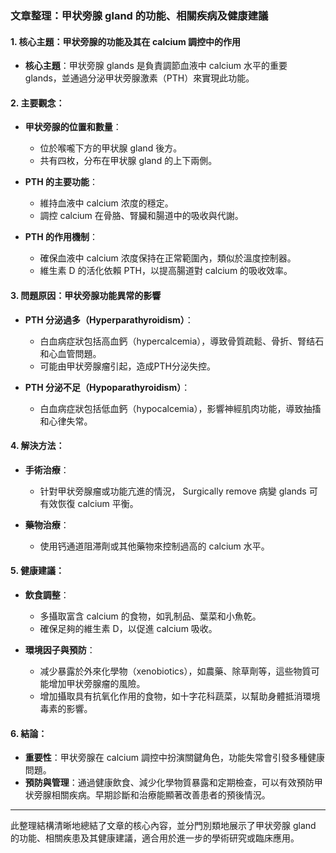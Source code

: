 ### 文章整理：甲状旁腺 gland 的功能、相關疾病及健康建議

#### 1. 核心主題：甲状旁腺的功能及其在 calcium 調控中的作用
- **核心主題**：甲状旁腺 glands 是負責調節血液中 calcium 水平的重要 glands，並通過分泌甲状旁腺激素（PTH）來實現此功能。

#### 2. 主要觀念：
- **甲状旁腺的位置和數量**：
  - 位於喉嚨下方的甲状腺 gland 後方。
  - 共有四枚，分布在甲状腺 gland 的上下兩側。
  
- **PTH 的主要功能**：
  - 維持血液中 calcium 浓度的穩定。
  - 調控 calcium 在骨胳、腎臟和腸道中的吸收與代謝。

- **PTH 的作用機制**：
  - 確保血液中 calcium 浓度保持在正常範圍內，類似於溫度控制器。
  - 維生素 D 的活化依賴 PTH，以提高腸道對 calcium 的吸收效率。

#### 3. 問題原因：甲状旁腺功能異常的影響
- **PTH 分泌過多（Hyperparathyroidism）**：
  - 白血病症狀包括高血鈣（hypercalcemia），導致骨質疏鬆、骨折、腎结石和心血管問題。
  - 可能由甲状旁腺瘤引起，造成PTH分泌失控。

- **PTH 分泌不足（Hypoparathyroidism）**：
  - 白血病症狀包括低血鈣（hypocalcemia），影響神經肌肉功能，導致抽搐和心律失常。

#### 4. 解決方法：
- **手術治療**：
  - 针對甲状旁腺瘤或功能亢進的情況， Surgically remove 病變 glands 可有效恢復 calcium 平衡。

- **藥物治療**：
  - 使用钙通道阻滞劑或其他藥物來控制過高的 calcium 水平。

#### 5. 健康建議：
- **飲食調整**：
  - 多攝取富含 calcium 的食物，如乳制品、葉菜和小魚乾。
  - 確保足夠的維生素 D，以促進 calcium 吸收。

- **環境因子與預防**：
  - 减少暴露於外來化學物（xenobiotics），如農藥、除草劑等，這些物質可能增加甲状旁腺瘤的風險。
  - 增加攝取具有抗氧化作用的食物，如十字花科蔬菜，以幫助身體抵消環境毒素的影響。

#### 6. 結論：
- **重要性**：甲状旁腺在 calcium 調控中扮演關鍵角色，功能失常會引發多種健康問題。
- **預防與管理**：通過健康飲食、減少化學物質暴露和定期檢查，可以有效預防甲状旁腺相關疾病。早期診斷和治療能顯著改善患者的預後情況。

---

此整理結構清晰地總結了文章的核心內容，並分門別類地展示了甲状旁腺 gland 的功能、相關疾患及其健康建議，適合用於進一步的學術研究或臨床應用。